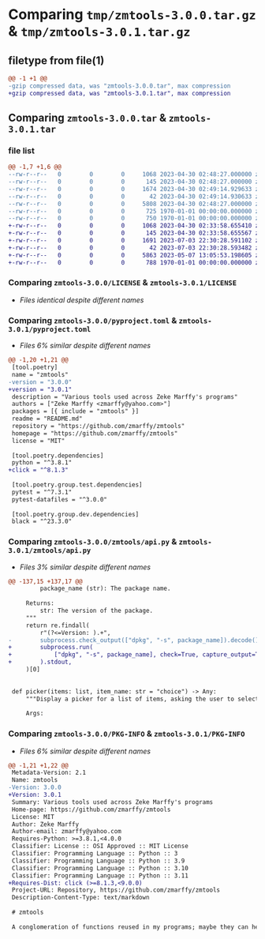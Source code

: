 # Comparing `tmp/zmtools-3.0.0.tar.gz` & `tmp/zmtools-3.0.1.tar.gz`

## filetype from file(1)

```diff
@@ -1 +1 @@
-gzip compressed data, was "zmtools-3.0.0.tar", max compression
+gzip compressed data, was "zmtools-3.0.1.tar", max compression
```

## Comparing `zmtools-3.0.0.tar` & `zmtools-3.0.1.tar`

### file list

```diff
@@ -1,7 +1,6 @@
--rw-r--r--   0        0        0     1068 2023-04-30 02:48:27.000000 zmtools-3.0.0/LICENSE
--rw-r--r--   0        0        0      145 2023-04-30 02:48:27.000000 zmtools-3.0.0/README.md
--rw-r--r--   0        0        0     1674 2023-04-30 02:49:14.929633 zmtools-3.0.0/pyproject.toml
--rw-r--r--   0        0        0       42 2023-04-30 02:49:14.930633 zmtools-3.0.0/zmtools/__init__.py
--rw-r--r--   0        0        0     5808 2023-04-30 02:48:27.000000 zmtools-3.0.0/zmtools/api.py
--rw-r--r--   0        0        0      725 1970-01-01 00:00:00.000000 zmtools-3.0.0/setup.py
--rw-r--r--   0        0        0      750 1970-01-01 00:00:00.000000 zmtools-3.0.0/PKG-INFO
+-rw-r--r--   0        0        0     1068 2023-04-30 02:33:58.655410 zmtools-3.0.1/LICENSE
+-rw-r--r--   0        0        0      145 2023-04-30 02:33:58.655567 zmtools-3.0.1/README.md
+-rw-r--r--   0        0        0     1691 2023-07-03 22:30:28.591102 zmtools-3.0.1/pyproject.toml
+-rw-r--r--   0        0        0       42 2023-07-03 22:30:28.593482 zmtools-3.0.1/zmtools/__init__.py
+-rw-r--r--   0        0        0     5863 2023-05-07 13:05:53.198605 zmtools-3.0.1/zmtools/api.py
+-rw-r--r--   0        0        0      788 1970-01-01 00:00:00.000000 zmtools-3.0.1/PKG-INFO
```

### Comparing `zmtools-3.0.0/LICENSE` & `zmtools-3.0.1/LICENSE`

 * *Files identical despite different names*

### Comparing `zmtools-3.0.0/pyproject.toml` & `zmtools-3.0.1/pyproject.toml`

 * *Files 6% similar despite different names*

```diff
@@ -1,20 +1,21 @@
 [tool.poetry]
 name = "zmtools"
-version = "3.0.0"
+version = "3.0.1"
 description = "Various tools used across Zeke Marffy's programs"
 authors = ["Zeke Marffy <zmarffy@yahoo.com>"]
 packages = [{ include = "zmtools" }]
 readme = "README.md"
 repository = "https://github.com/zmarffy/zmtools"
 homepage = "https://github.com/zmarffy/zmtools"
 license = "MIT"
 
 [tool.poetry.dependencies]
 python = "^3.8.1"
+click = "^8.1.3"
 
 [tool.poetry.group.test.dependencies]
 pytest = "^7.3.1"
 pytest-datafiles = "^3.0.0"
 
 [tool.poetry.group.dev.dependencies]
 black = "^23.3.0"
```

### Comparing `zmtools-3.0.0/zmtools/api.py` & `zmtools-3.0.1/zmtools/api.py`

 * *Files 3% similar despite different names*

```diff
@@ -137,15 +137,17 @@
         package_name (str): The package name.
 
     Returns:
         str: The version of the package.
     """
     return re.findall(
         r"(?<=Version: ).+",
-        subprocess.check_output(["dpkg", "-s", package_name]).decode(),
+        subprocess.run(
+            ["dpkg", "-s", package_name], check=True, capture_output=True, text=True
+        ).stdout,
     )[0]
 
 
 def picker(items: list, item_name: str = "choice") -> Any:
     """Display a picker for a list of items, asking the user to select one. Return the selection.
 
     Args:
```

### Comparing `zmtools-3.0.0/PKG-INFO` & `zmtools-3.0.1/PKG-INFO`

 * *Files 6% similar despite different names*

```diff
@@ -1,21 +1,22 @@
 Metadata-Version: 2.1
 Name: zmtools
-Version: 3.0.0
+Version: 3.0.1
 Summary: Various tools used across Zeke Marffy's programs
 Home-page: https://github.com/zmarffy/zmtools
 License: MIT
 Author: Zeke Marffy
 Author-email: zmarffy@yahoo.com
 Requires-Python: >=3.8.1,<4.0.0
 Classifier: License :: OSI Approved :: MIT License
 Classifier: Programming Language :: Python :: 3
 Classifier: Programming Language :: Python :: 3.9
 Classifier: Programming Language :: Python :: 3.10
 Classifier: Programming Language :: Python :: 3.11
+Requires-Dist: click (>=8.1.3,<9.0.0)
 Project-URL: Repository, https://github.com/zmarffy/zmtools
 Description-Content-Type: text/markdown
 
 # zmtools
 
 A conglomeration of functions reused in my programs; maybe they can help you too. The docstrings should explain all you need to know.
```

